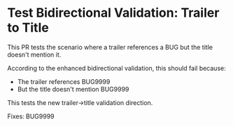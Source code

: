 # Test Bidirectional Validation: Trailer to Title

This PR tests the scenario where a trailer references a BUG but the title doesn't mention it.

According to the enhanced bidirectional validation, this should fail because:
- The trailer references BUG9999
- But the title doesn't mention BUG9999

This tests the new trailer→title validation direction.

Fixes: BUG9999
